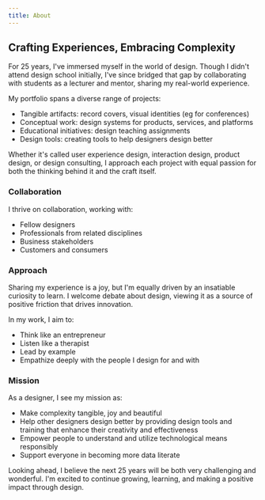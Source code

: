 ```yaml
---
title: About
---
```

<!--![Image of Christophe](./assets/ch.png)-->
<!--![Gradient Circle](./assets/circle.svg)-->
<div id="about-container"></div>

## Crafting Experiences, Embracing Complexity

For 25 years, I've immersed myself in the world of design. Though I didn't attend design school initially, I've since bridged that gap by collaborating with students as a lecturer and mentor, sharing my real-world experience.  
  
My portfolio spans a diverse range of projects:  
  
* Tangible artifacts: record covers, visual identities (eg for conferences)
* Conceptual work: design systems for products, services, and platforms
* Educational initiatives: design teaching assignments
* Design tools: creating tools to help designers design better
  
Whether it's called user experience design, interaction design, product design, or design consulting, I approach each project with equal passion for both the thinking behind it and the craft itself.

### Collaboration

I thrive on collaboration, working with:  
  
* Fellow designers
* Professionals from related disciplines
* Business stakeholders
* Customers and consumers

### Approach

Sharing my experience is a joy, but I'm equally driven by an insatiable curiosity to learn. I welcome debate about design, viewing it as a source of positive friction that drives innovation.  
  
In my work, I aim to:  
  
* Think like an entrepreneur
* Listen like a therapist
* Lead by example
* Empathize deeply with the people I design for and with

### Mission

As a designer, I see my mission as:  
  
* Make complexity tangible, joy and beautiful
* Help other designers design better by providing design tools and training that enhance their creativity and effectiveness
* Empower people to understand and utilize technological means responsibly
* Support everyone in becoming more data literate

Looking ahead, I believe the next 25 years will be both very challenging and wonderful. I'm excited to continue growing, learning, and making a positive impact through design.